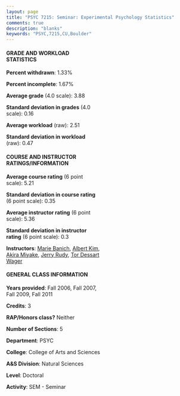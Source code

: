 ```yaml
---
layout: page
title: "PSYC 7215: Seminar: Experimental Psychology Statistics"
comments: true
description: "blanks"
keywords: "PSYC,7215,CU,Boulder"
---
```

<head>
<script src="https://ajax.googleapis.com/ajax/libs/jquery/2.1.3/jquery.min.js"></script>
<script src="https://dl.dropboxusercontent.com/s/pc42nxpaw1ea4o9/highcharts.js?dl=0"></script>
<!-- <script src="../assets/js/highcharts.js"></script> -->
<style type="text/css">@font-face {
	font-family: "Bebas Neue";
	src: url(https://www.filehosting.org/file/details/544349/BebasNeue Regular.otf) format("opentype");
	}
	h1.Bebas { 
		font-family: "Bebas Neue", Verdana, Tahoma;
	}
</style>
</head>
<body>
	<div id="container" style="float: right; width: 45%; height: 88%; margin-left: 2.5%; margin-right: 2.5%;"></div>
	<script language="JavaScript">
		$(document).ready(function() {
		var chart = {type: 'column'};
		var title = {text: 'Grade Distribution'};
		var xAxis = {categories: ['A','B','C','D','F'],crosshair: true};
		var yAxis = {min: 0,title: {text: 'Percentage'}};
		var tooltip = {headerFormat: '<center><b><span style="font-size:20px">{point.key}</span></b></center>',
		               pointFormat: '<td style="padding:0"><b>{point.y:.1f}%</b></td>',
		               footerFormat: '</table>',shared: true,useHTML: true};
		var plotOptions = {column: {pointPadding: 0.0,borderWidth: 0}};  
		var credits = {enabled: false};var series= [{name: 'Percent',data: [88.81,11.19,0.0,0.0,0.0,]}];
		var json = {};
		json.chart = chart;
		json.title = title;
		json.tooltip = tooltip;
		json.xAxis = xAxis;
		json.yAxis = yAxis;  
		json.series = series;
		json.plotOptions = plotOptions;  
		json.credits = credits;
		$('#container').highcharts(json);
	});
	</script>
</body>
			   
#### GRADE AND WORKLOAD STATISTICS

**Percent withdrawn**: 1.33%

**Percent incomplete**: 1.67%

**Average grade** (4.0 scale): 3.88

**Standard deviation in grades** (4.0 scale): 0.16

**Average workload** (raw): 2.51

**Standard deviation in workload** (raw): 0.47

#### COURSE AND INSTRUCTOR RATINGS/INFORMATION

**Average course rating** (6 point scale): 5.21

**Standard deviation in course rating** (6 point scale): 0.35

**Average instructor rating** (6 point scale): 5.36

**Standard deviation in instructor rating** (6 point scale): 0.3

**Instructors**: <a href='../../instructors/Marie_Banich'>Marie Banich</a>, <a href='../../instructors/Albert_Kim'>Albert Kim</a>, <a href='../../instructors/Akira_Miyake'>Akira Miyake</a>, <a href='../../instructors/Jerry_Rudy'>Jerry Rudy</a>, <a href='../../instructors/Tor_Dessart_Wager'>Tor Dessart Wager</a>

#### GENERAL CLASS INFORMATION

**Years provided**: Fall 2006, Fall 2007, Fall 2009, Fall 2011

**Credits**: 3

**RAP/Honors class?** Neither

**Number of Sections**: 5

**Department**: PSYC

**College**: College of Arts and Sciences

**A&S Division**: Natural Sciences

**Level**: Doctoral

**Activity**: SEM - Seminar
